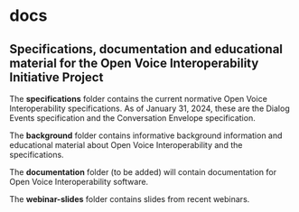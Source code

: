 # docs
## Specifications, documentation and educational material for the Open Voice Interoperability Initiative Project

The **specifications** folder contains the current normative Open Voice Interoperability specifications. As of January 31, 2024, these are the Dialog Events specification and the Conversation Envelope specification.

The **background** folder contains informative background information and educational material about Open Voice Interoperability and the specifications. 

The **documentation** folder (to be added) will contain documentation for Open Voice Interoperability software. 

The **webinar-slides** folder contains slides from recent webinars.

